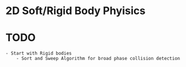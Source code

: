 # 2D Soft/Rigid Body Phyisics
# TODO
    - Start with Rigid bodies
        - Sort and Sweep Algorithm for broad phase collision detection
